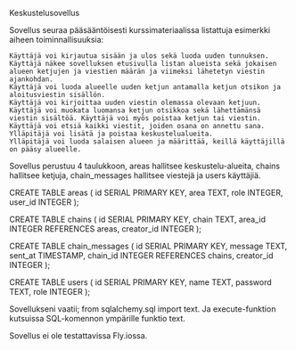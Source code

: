 Keskustelusovellus

Sovellus seuraa pääsääntöisesti kurssimateriaalissa listattuja esimerkki aiheen toiminnallisuuksia:

    Käyttäjä voi kirjautua sisään ja ulos sekä luoda uuden tunnuksen.
    Käyttäjä näkee sovelluksen etusivulla listan alueista sekä jokaisen alueen ketjujen ja viestien määrän ja viimeksi lähetetyn viestin ajankohdan.
    Käyttäjä voi luoda alueelle uuden ketjun antamalla ketjun otsikon ja aloitusviestin sisällön.
    Käyttäjä voi kirjoittaa uuden viestin olemassa olevaan ketjuun.
    Käyttäjä voi muokata luomansa ketjun otsikkoa sekä lähettämänsä viestin sisältöä. Käyttäjä voi myös poistaa ketjun tai viestin.
    Käyttäjä voi etsiä kaikki viestit, joiden osana on annettu sana.
    Ylläpitäjä voi lisätä ja poistaa keskustelualueita.
    Ylläpitäjä voi luoda salaisen alueen ja määrittää, keillä käyttäjillä on pääsy alueelle.

Sovellus perustuu 4 taulukkoon, areas hallitsee keskustelu-alueita, chains hallitsee ketjuja, chain_messages hallitsee viestejä ja users käyttäjiä.

CREATE TABLE areas (
    id SERIAL PRIMARY KEY,
    area TEXT,
    role INTEGER,
    user_id INTEGER
);

CREATE TABLE chains (
    id SERIAL PRIMARY KEY,
    chain TEXT,
    area_id INTEGER REFERENCES areas,
    creator_id INTEGER
);

CREATE TABLE chain_messages (
    id SERIAL PRIMARY KEY,
    message TEXT,
	sent_at TIMESTAMP,
    chain_id INTEGER REFERENCES chains,
    creator_id INTEGER
);

CREATE TABLE users (
    id SERIAL PRIMARY KEY,
    name TEXT,
    password TEXT,
    role INTEGER
);

Sovellukseni vaatii; from sqlalchemy.sql import text. Ja execute-funktion kutsuissa SQL-komennon ympärille funktio text.

Sovellus ei ole testattavissa Fly.iossa.
